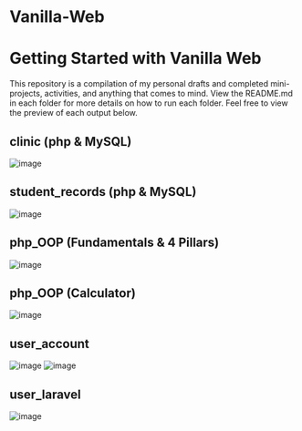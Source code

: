 # Vanilla-Web

# Getting Started with Vanilla Web

This repository is a compilation of my personal drafts and completed mini-projects, activities, and anything that comes to mind.
View the README.md in each folder for more details on how to run each folder.
Feel free to view the preview of each output below.

## clinic (php & MySQL)
![image](https://user-images.githubusercontent.com/104879438/190954620-1e67c4f7-45dc-4890-8202-8d82fb4ebe4a.png)

## student_records (php & MySQL)
![image](https://user-images.githubusercontent.com/104879438/190968448-9b87890a-692c-4d03-8f96-30cd298062c4.png)

## php_OOP (Fundamentals & 4 Pillars)
![image](https://user-images.githubusercontent.com/104879438/190955298-131ca37e-c7b1-42a4-bf05-33d8380ae58b.png)

## php_OOP (Calculator)
![image](https://user-images.githubusercontent.com/104879438/190955119-8ef5a5a5-187c-410b-b154-2603faeef416.png)

## user_account
![image](https://user-images.githubusercontent.com/104879438/190966481-f16d1baf-3d9d-4dbd-bf7b-ab02a4e932e4.png)
![image](https://user-images.githubusercontent.com/104879438/190965753-7da25c2a-168a-4099-b9aa-60b6fc91b95e.png)

## user_laravel
![image](https://user-images.githubusercontent.com/104879438/191311969-7fda4953-5fc3-43d9-90b8-cba04aeed591.png)








